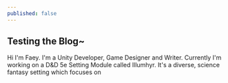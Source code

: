 ```yaml
---
published: false
---
```

## Testing the Blog~

Hi I'm Faey. 
I'm a Unity Developer, Game Designer and Writer. Currently I'm working on a D&D 5e Setting Module called Illumhyr. It's a diverse, science fantasy setting which focuses on 
